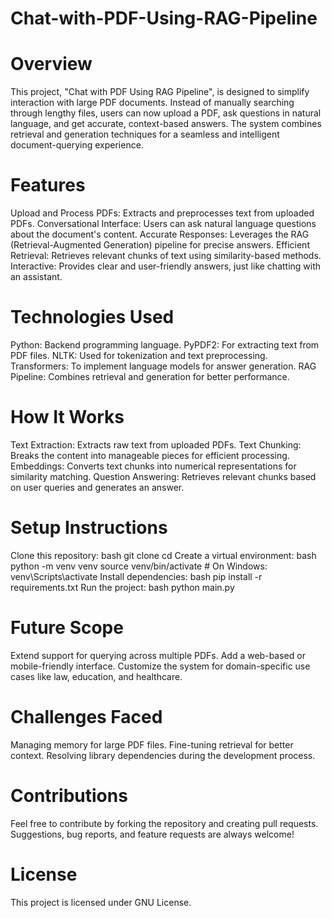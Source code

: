 # Chat-with-PDF-Using-RAG-Pipeline
# Overview
This project, "Chat with PDF Using RAG Pipeline", is designed to simplify interaction with large PDF documents. Instead of manually searching through lengthy files, users can now upload a PDF, ask questions in natural language, and get accurate, context-based answers. The system combines retrieval and generation techniques for a seamless and intelligent document-querying experience.

# Features
Upload and Process PDFs: Extracts and preprocesses text from uploaded PDFs.
Conversational Interface: Users can ask natural language questions about the document's content.
Accurate Responses: Leverages the RAG (Retrieval-Augmented Generation) pipeline for precise answers.
Efficient Retrieval: Retrieves relevant chunks of text using similarity-based methods.
Interactive: Provides clear and user-friendly answers, just like chatting with an assistant.

# Technologies Used
Python: Backend programming language.
PyPDF2: For extracting text from PDF files.
NLTK: Used for tokenization and text preprocessing.
Transformers: To implement language models for answer generation.
RAG Pipeline: Combines retrieval and generation for better performance.

# How It Works
Text Extraction: Extracts raw text from uploaded PDFs.
Text Chunking: Breaks the content into manageable pieces for efficient processing.
Embeddings: Converts text chunks into numerical representations for similarity matching.
Question Answering: Retrieves relevant chunks based on user queries and generates an answer.

# Setup Instructions
Clone this repository:
bash
git clone <repository-link>
cd <repository-name>
Create a virtual environment:
bash
python -m venv venv
source venv/bin/activate  # On Windows: venv\Scripts\activate
Install dependencies:
bash
pip install -r requirements.txt
Run the project:
bash
python main.py

# Future Scope
Extend support for querying across multiple PDFs.
Add a web-based or mobile-friendly interface.
Customize the system for domain-specific use cases like law, education, and healthcare.

# Challenges Faced
Managing memory for large PDF files.
Fine-tuning retrieval for better context.
Resolving library dependencies during the development process.

# Contributions
Feel free to contribute by forking the repository and creating pull requests. Suggestions, bug reports, and feature requests are always welcome!

# License
This project is licensed under GNU License.

